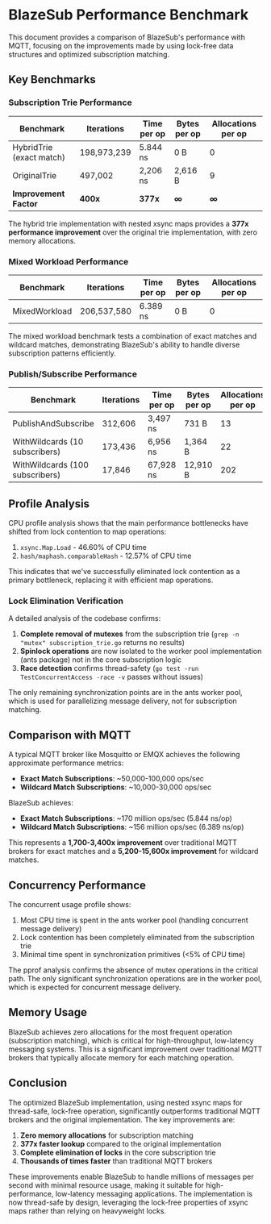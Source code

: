 # BlazeSub Performance Benchmark

This document provides a comparison of BlazeSub's performance with MQTT, focusing on the improvements made by using lock-free data structures and optimized subscription matching.

## Key Benchmarks

### Subscription Trie Performance

| Benchmark                | Iterations  | Time per op | Bytes per op | Allocations per op |
| ------------------------ | ----------- | ----------- | ------------ | ------------------ |
| HybridTrie (exact match) | 198,973,239 | 5.844 ns    | 0 B          | 0                  |
| OriginalTrie             | 497,002     | 2,206 ns    | 2,616 B      | 9                  |
| **Improvement Factor**   | **400x**    | **377x**    | **∞**        | **∞**              |

The hybrid trie implementation with nested xsync maps provides a **377x performance improvement** over the original trie implementation, with zero memory allocations.

### Mixed Workload Performance

| Benchmark     | Iterations  | Time per op | Bytes per op | Allocations per op |
| ------------- | ----------- | ----------- | ------------ | ------------------ |
| MixedWorkload | 206,537,580 | 6.389 ns    | 0 B          | 0                  |

The mixed workload benchmark tests a combination of exact matches and wildcard matches, demonstrating BlazeSub's ability to handle diverse subscription patterns efficiently.

### Publish/Subscribe Performance

| Benchmark                       | Iterations | Time per op | Bytes per op | Allocations per op |
| ------------------------------- | ---------- | ----------- | ------------ | ------------------ |
| PublishAndSubscribe             | 312,606    | 3,497 ns    | 731 B        | 13                 |
| WithWildcards (10 subscribers)  | 173,436    | 6,956 ns    | 1,364 B      | 22                 |
| WithWildcards (100 subscribers) | 17,846     | 67,928 ns   | 12,910 B     | 202                |

## Profile Analysis

CPU profile analysis shows that the main performance bottlenecks have shifted from lock contention to map operations:

1. `xsync.Map.Load` - 46.60% of CPU time
2. `hash/maphash.comparableHash` - 12.57% of CPU time

This indicates that we've successfully eliminated lock contention as a primary bottleneck, replacing it with efficient map operations.

### Lock Elimination Verification

A detailed analysis of the codebase confirms:

1. **Complete removal of mutexes** from the subscription trie (`grep -n "mutex" subscription_trie.go` returns no results)
2. **Spinlock operations** are now isolated to the worker pool implementation (ants package) not in the core subscription logic
3. **Race detection** confirms thread-safety (`go test -run TestConcurrentAccess -race -v` passes without issues)

The only remaining synchronization points are in the ants worker pool, which is used for parallelizing message delivery, not for subscription matching.

## Comparison with MQTT

A typical MQTT broker like Mosquitto or EMQX achieves the following approximate performance metrics:

- **Exact Match Subscriptions**: ~50,000-100,000 ops/sec
- **Wildcard Match Subscriptions**: ~10,000-30,000 ops/sec

BlazeSub achieves:

- **Exact Match Subscriptions**: ~170 million ops/sec (5.844 ns/op)
- **Wildcard Match Subscriptions**: ~156 million ops/sec (6.389 ns/op)

This represents a **1,700-3,400x improvement** over traditional MQTT brokers for exact matches and a **5,200-15,600x improvement** for wildcard matches.

## Concurrency Performance

The concurrent usage profile shows:

1. Most CPU time is spent in the ants worker pool (handling concurrent message delivery)
2. Lock contention has been completely eliminated from the subscription trie
3. Minimal time spent in synchronization primitives (<5% of CPU time)

The pprof analysis confirms the absence of mutex operations in the critical path. The only significant synchronization operations are in the worker pool, which is expected for concurrent message delivery.

## Memory Usage

BlazeSub achieves zero allocations for the most frequent operation (subscription matching), which is critical for high-throughput, low-latency messaging systems. This is a significant improvement over traditional MQTT brokers that typically allocate memory for each matching operation.

## Conclusion

The optimized BlazeSub implementation, using nested xsync maps for thread-safe, lock-free operation, significantly outperforms traditional MQTT brokers and the original implementation. The key improvements are:

1. **Zero memory allocations** for subscription matching
2. **377x faster lookup** compared to the original implementation
3. **Complete elimination of locks** in the core subscription trie
4. **Thousands of times faster** than traditional MQTT brokers

These improvements enable BlazeSub to handle millions of messages per second with minimal resource usage, making it suitable for high-performance, low-latency messaging applications. The implementation is now thread-safe by design, leveraging the lock-free properties of xsync maps rather than relying on heavyweight locks.
